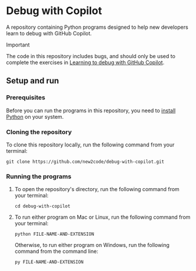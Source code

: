 # Debug with Copilot

A repository containing Python programs designed to help new developers learn to debug with GitHub Copilot.

> [!IMPORTANT]
> The code in this repository includes bugs, and should only be used to complete the exercises in [Learning to debug with GitHub Copilot](https://docs.github.com/en/get-started/learning-to-code/learning-to-debug-with-github-copilot).

## Setup and run

### Prerequisites

Before you can run the programs in this repository, you need to [install Python](https://www.python.org/downloads/) on your system.

### Cloning the repository

To clone this repository locally, run the following command from your terminal:

```shell copy
git clone https://github.com/new2code/debug-with-copilot.git
```

### Running the programs

1. To open the repository's directory, run the following command from your terminal:

    ```shell copy
    cd debug-with-copilot
    ```

2. To run either program on Mac or Linux, run the following command from your terminal:

    ```shell copy
    python FILE-NAME-AND-EXTENSION
    ```

    Otherwise, to run either program on Windows, run the following command from the command line:

    ```shell copy
    py FILE-NAME-AND-EXTENSION
    ```
